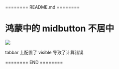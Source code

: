 ======== README.md ========

# 鸿蒙中的 midbutton 不居中

![](https://yuhepicgo.oss-cn-beijing.aliyuncs.com/20250904163721921.png)

tabbar 上配置了 visible 导致了计算错误

======== END ========
